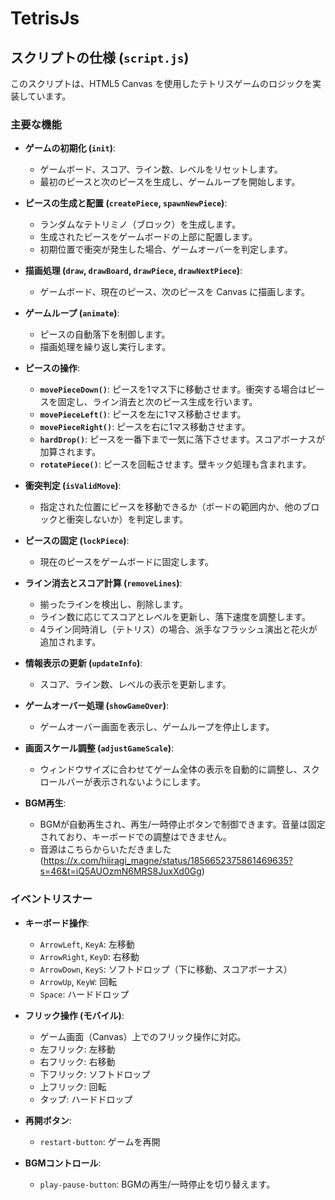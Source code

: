 # TetrisJs

## スクリプトの仕様 (`script.js`)

このスクリプトは、HTML5 Canvas を使用したテトリスゲームのロジックを実装しています。

### 主要な機能

- **ゲームの初期化 (`init`)**:
  - ゲームボード、スコア、ライン数、レベルをリセットします。
  - 最初のピースと次のピースを生成し、ゲームループを開始します。

- **ピースの生成と配置 (`createPiece`, `spawnNewPiece`)**:
  - ランダムなテトリミノ（ブロック）を生成します。
  - 生成されたピースをゲームボードの上部に配置します。
  - 初期位置で衝突が発生した場合、ゲームオーバーを判定します。

- **描画処理 (`draw`, `drawBoard`, `drawPiece`, `drawNextPiece`)**:
  - ゲームボード、現在のピース、次のピースを Canvas に描画します。

- **ゲームループ (`animate`)**:
  - ピースの自動落下を制御します。
  - 描画処理を繰り返し実行します。

- **ピースの操作**:
  - **`movePieceDown()`**: ピースを1マス下に移動させます。衝突する場合はピースを固定し、ライン消去と次のピース生成を行います。
  - **`movePieceLeft()`**: ピースを左に1マス移動させます。
  - **`movePieceRight()`**: ピースを右に1マス移動させます。
  - **`hardDrop()`**: ピースを一番下まで一気に落下させます。スコアボーナスが加算されます。
  - **`rotatePiece()`**: ピースを回転させます。壁キック処理も含まれます。

- **衝突判定 (`isValidMove`)**:
  - 指定された位置にピースを移動できるか（ボードの範囲内か、他のブロックと衝突しないか）を判定します。

- **ピースの固定 (`lockPiece`)**:
  - 現在のピースをゲームボードに固定します。

- **ライン消去とスコア計算 (`removeLines`)**:
  - 揃ったラインを検出し、削除します。
  - ライン数に応じてスコアとレベルを更新し、落下速度を調整します。
  - 4ライン同時消し（テトリス）の場合、派手なフラッシュ演出と花火が追加されます。

- **情報表示の更新 (`updateInfo`)**:
  - スコア、ライン数、レベルの表示を更新します。

- **ゲームオーバー処理 (`showGameOver`)**:
  - ゲームオーバー画面を表示し、ゲームループを停止します。

- **画面スケール調整 (`adjustGameScale`)**:
  - ウィンドウサイズに合わせてゲーム全体の表示を自動的に調整し、スクロールバーが表示されないようにします。

- **BGM再生**:
  - BGMが自動再生され、再生/一時停止ボタンで制御できます。音量は固定されており、キーボードでの調整はできません。
  - 音源はこちらからいただきました(https://x.com/hiiragi_magne/status/1856652375861469635?s=46&t=iQ5AUOzmN6MRS8JuxXd0Gg)

### イベントリスナー

- **キーボード操作**:
  - `ArrowLeft`, `KeyA`: 左移動
  - `ArrowRight`, `KeyD`: 右移動
  - `ArrowDown`, `KeyS`: ソフトドロップ（下に移動、スコアボーナス）
  - `ArrowUp`, `KeyW`: 回転
  - `Space`: ハードドロップ

- **フリック操作 (モバイル)**:
  - ゲーム画面（Canvas）上でのフリック操作に対応。
  - 左フリック: 左移動
  - 右フリック: 右移動
  - 下フリック: ソフトドロップ
  - 上フリック: 回転
  - タップ: ハードドロップ

- **再開ボタン**:
  - `restart-button`: ゲームを再開

- **BGMコントロール**:
  - `play-pause-button`: BGMの再生/一時停止を切り替えます。